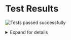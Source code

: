 # Test Results
![Tests passed successfully](https://img.shields.io/badge/tests-67%20passed%2C%2012%20skipped-success)
<details><summary>Expand for details</summary>
 
|Report|Passed|Failed|Skipped|Time|
|:---|---:|---:|---:|---:|
|fixtures/external/SilentNotes.trx|67 ✅||12 ⚪|1s|
## ✅ <a id="user-content-r0" href="#user-content-r0">fixtures/external/SilentNotes.trx</a>
**79** tests were completed in **1s** with **67** passed, **0** failed and **12** skipped.
|Test suite|Passed|Failed|Skipped|Time|
|:---|---:|---:|---:|---:|
|[VanillaCloudStorageClientTest.CloudStorageCredentialsTest](#user-content-r0s0)|6 ✅|||30ms|
|[VanillaCloudStorageClientTest.CloudStorageProviders.DropboxCloudStorageClientTest](#user-content-r0s1)|2 ✅||3 ⚪|101ms|
|[VanillaCloudStorageClientTest.CloudStorageProviders.FtpCloudStorageClientTest](#user-content-r0s2)|4 ✅||3 ⚪|166ms|
|[VanillaCloudStorageClientTest.CloudStorageProviders.GmxCloudStorageClientTest](#user-content-r0s3)|2 ✅|||7ms|
|[VanillaCloudStorageClientTest.CloudStorageProviders.GoogleCloudStorageClientTest](#user-content-r0s4)|1 ✅||3 ⚪|40ms|
|[VanillaCloudStorageClientTest.CloudStorageProviders.OnedriveCloudStorageClientTest](#user-content-r0s5)|1 ✅||3 ⚪|15ms|
|[VanillaCloudStorageClientTest.CloudStorageProviders.WebdavCloudStorageClientTest](#user-content-r0s6)|5 ✅|||16ms|
|[VanillaCloudStorageClientTest.CloudStorageTokenTest](#user-content-r0s7)|9 ✅|||0ms|
|[VanillaCloudStorageClientTest.OAuth2.AuthorizationResponseErrorTest](#user-content-r0s8)|3 ✅|||3ms|
|[VanillaCloudStorageClientTest.OAuth2.OAuth2UtilsTest](#user-content-r0s9)|9 ✅|||12ms|
|[VanillaCloudStorageClientTest.OAuth2CloudStorageClientTest](#user-content-r0s10)|5 ✅|||13ms|
|[VanillaCloudStorageClientTest.SecureStringExtensionsTest](#user-content-r0s11)|7 ✅|||0ms|
|[VanillaCloudStorageClientTest.SerializeableCloudStorageCredentialsTest](#user-content-r0s12)|13 ✅|||43ms|
### ✅ <a id="user-content-r0s0" href="#user-content-r0s0">VanillaCloudStorageClientTest.CloudStorageCredentialsTest</a>
```
✅ AreEqualWorksWithDifferentPassword
✅ AreEqualWorksWithSameContent
✅ CorrectlyConvertsSecureStringToString
✅ CorrectlyConvertsStringToSecureString
✅ ValidateAcceptsValidCredentials
✅ ValidateRejectsInvalidCredentials
```
### ✅ <a id="user-content-r0s1" href="#user-content-r0s1">VanillaCloudStorageClientTest.CloudStorageProviders.DropboxCloudStorageClientTest</a>
```
✅ FileLifecycleWorks
⚪ ReallyDoFetchToken
⚪ ReallyDoOpenAuthorizationPageInBrowser
⚪ ReallyDoRefreshToken
✅ ThrowsAccessDeniedExceptionWithInvalidToken
```
### ✅ <a id="user-content-r0s2" href="#user-content-r0s2">VanillaCloudStorageClientTest.CloudStorageProviders.FtpCloudStorageClientTest</a>
```
✅ FileLifecycleWorks
✅ SanitizeCredentials_ChangesInvalidPrefix
✅ SecureSslConnectionWorks
✅ ThrowsWithHttpInsteadOfFtp
⚪ ThrowsWithInvalidPassword
⚪ ThrowsWithInvalidUrl
⚪ ThrowsWithInvalidUsername
```
### ✅ <a id="user-content-r0s3" href="#user-content-r0s3">VanillaCloudStorageClientTest.CloudStorageProviders.GmxCloudStorageClientTest</a>
```
✅ ChoosesCorrectUrlForGmxComEmail
✅ ChoosesCorrectUrlForGmxNetEmail
```
### ✅ <a id="user-content-r0s4" href="#user-content-r0s4">VanillaCloudStorageClientTest.CloudStorageProviders.GoogleCloudStorageClientTest</a>
```
✅ FileLifecycleWorks
⚪ ReallyDoFetchToken
⚪ ReallyDoOpenAuthorizationPageInBrowser
⚪ ReallyDoRefreshToken
```
### ✅ <a id="user-content-r0s5" href="#user-content-r0s5">VanillaCloudStorageClientTest.CloudStorageProviders.OnedriveCloudStorageClientTest</a>
```
✅ FileLifecycleWorks
⚪ ReallyDoFetchToken
⚪ ReallyDoOpenAuthorizationPageInBrowser
⚪ ReallyDoRefreshToken
```
### ✅ <a id="user-content-r0s6" href="#user-content-r0s6">VanillaCloudStorageClientTest.CloudStorageProviders.WebdavCloudStorageClientTest</a>
```
✅ FileLifecycleWorks
✅ ParseGmxWebdavResponseCorrectly
✅ ParseStratoWebdavResponseCorrectly
✅ ThrowsWithInvalidPath
✅ ThrowsWithInvalidUsername
```
### ✅ <a id="user-content-r0s7" href="#user-content-r0s7">VanillaCloudStorageClientTest.CloudStorageTokenTest</a>
```
✅ AreEqualWorksWithNullDate
✅ AreEqualWorksWithSameContent
✅ NeedsRefreshReturnsFalseForTokenFlow
✅ NeedsRefreshReturnsFalseIfNotExpired
✅ NeedsRefreshReturnsTrueIfExpired
✅ NeedsRefreshReturnsTrueIfNoExpirationDate
✅ SetExpiryDateBySecondsWorks
✅ SetExpiryDateBySecondsWorksWithNull
✅ SetExpiryDateBySecondsWorksWithVeryShortPeriod
```
### ✅ <a id="user-content-r0s8" href="#user-content-r0s8">VanillaCloudStorageClientTest.OAuth2.AuthorizationResponseErrorTest</a>
```
✅ ParsesAllErrorCodesCorrectly
✅ ParsesNullErrorCodeCorrectly
✅ ParsesUnknownErrorCodeCorrectly
```
### ✅ <a id="user-content-r0s9" href="#user-content-r0s9">VanillaCloudStorageClientTest.OAuth2.OAuth2UtilsTest</a>
```
✅ BuildAuthorizationRequestUrlEscapesParameters
✅ BuildAuthorizationRequestUrlLeavesOutOptionalParameters
✅ BuildAuthorizationRequestUrlThrowsWithMissingRedirectUrlForTokenFlow
✅ BuildAuthorizationRequestUrlUsesAllParameters
✅ BuildAuthorizationRequestUrlUsesCodeVerifier
✅ ParseRealWorldDropboxRejectResponse
✅ ParseRealWorldDropboxSuccessResponse
✅ ParseRealWorldGoogleRejectResponse
✅ ParseRealWorldGoogleSuccessResponse
```
### ✅ <a id="user-content-r0s10" href="#user-content-r0s10">VanillaCloudStorageClientTest.OAuth2CloudStorageClientTest</a>
```
✅ BuildOAuth2AuthorizationRequestUrlWorks
✅ FetchTokenCanInterpretGoogleResponse
✅ FetchTokenReturnsNullForDeniedAccess
✅ FetchTokenThrowsWithWrongState
✅ RefreshTokenCanInterpretGoogleResponse
```
### ✅ <a id="user-content-r0s11" href="#user-content-r0s11">VanillaCloudStorageClientTest.SecureStringExtensionsTest</a>
```
✅ AreEqualsWorksCorrectly
✅ CorrectlyConvertsSecureStringToString
✅ CorrectlyConvertsSecureStringToUnicodeBytes
✅ CorrectlyConvertsSecureStringToUtf8Bytes
✅ CorrectlyConvertsStringToSecureString
✅ CorrectlyConvertsUnicodeBytesToSecureString
✅ CorrectlyConvertsUtf8BytesToSecureString
```
### ✅ <a id="user-content-r0s12" href="#user-content-r0s12">VanillaCloudStorageClientTest.SerializeableCloudStorageCredentialsTest</a>
```
✅ DecryptAfterDesrializationCanReadAllPropertiesBack
✅ DecryptAfterDesrializationRespectsNullProperties
✅ EncryptBeforeSerializationProtectsAllNecessaryProperties
✅ EncryptBeforeSerializationRespectsNullProperties
✅ SerializedDatacontractCanBeReadBack
✅ SerializedDatacontractDoesNotContainNullProperties
✅ SerializedDatacontractDoesNotContainPlaintextData
✅ SerializedJsonCanBeReadBack
✅ SerializedJsonDoesNotContainNullProperties
✅ SerializedJsonDoesNotContainPlaintextData
✅ SerializedXmlCanBeReadBack
✅ SerializedXmlDoesNotContainNullProperties
✅ SerializedXmlDoesNotContainPlaintextData
```
</details>
